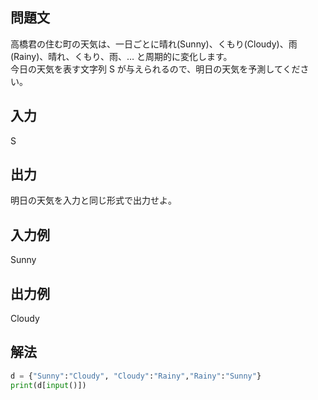 ## 問題文
高橋君の住む町の天気は、一日ごとに晴れ(Sunny)、くもり(Cloudy)、雨(Rainy)、晴れ、くもり、雨、… と周期的に変化します。  
今日の天気を表す文字列 
S が与えられるので、明日の天気を予測してください。
## 入力
S
## 出力
明日の天気を入力と同じ形式で出力せよ。
## 入力例
Sunny
## 出力例
Cloudy
## 解法

```python
d = {"Sunny":"Cloudy", "Cloudy":"Rainy","Rainy":"Sunny"}
print(d[input()])
